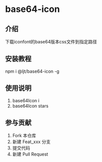 # base64-icon

## 介绍

下载iconfont的base64版本css文件到指定路径

## 安装教程

npm i @ljt/base64-icon -g

## 使用说明

1. base64Icon i
2. base64Icon stars

## 参与贡献

1. Fork 本仓库
2. 新建 Feat_xxx 分支
3. 提交代码
4. 新建 Pull Request
